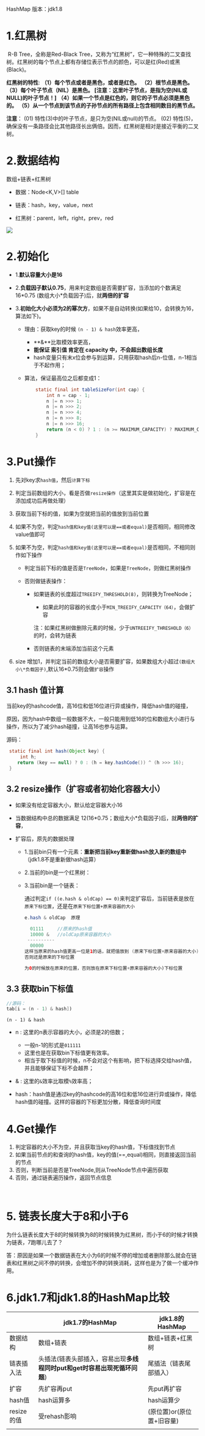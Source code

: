 HashMap   版本：jdk1.8



# 1.红黑树

​      R-B Tree，全称是Red-Black Tree，又称为“红黑树”，它一种特殊的二叉查找树。红黑树的每个节点上都有存储位表示节点的颜色，可以是红(Red)或黑(Black)。

**红黑树的特性**:
**（1）每个节点或者是黑色，或者是红色。**
**（2）根节点是黑色。**
**（3）每个叶子节点（NIL）是黑色。 [注意：这里叶子节点，是指为空(NIL或NULL)的叶子节点！]**
**（4）如果一个节点是红色的，则它的子节点必须是黑色的。**
**（5）从一个节点到该节点的子孙节点的所有路径上包含相同数目的黑节点。**

**注意**：
(01) 特性(3)中的叶子节点，是只为空(NIL或null)的节点。
(02) 特性(5)，确保没有一条路径会比其他路径长出俩倍。因而，红黑树是相对是接近平衡的二叉树。



# 2.数据结构

   数组+链表+红黑树

- 数据：Node<K,V>[] table

- 链表：hash，key，value，next

- 红黑树：parent，left，right，prev，red


![](http://ww1.sinaimg.cn/large/b8a27c2fgy1g1rhtucv7pj20h106aq2w.jpg)



# 2.初始化

- 1.**默认容量大小是16**

- 2.**负载因子默认0.75**，用来判定数组是否需要扩容，当添加的个数满足 16\*0.75 (数组大小\*负载因子)后，就**两倍的扩容**

- 3.**初始化大小必须为2的幂次方**，如果不是自动转换(如果给10，会转换为16，算法如下)。

  - 理由：获取key的时候 `(n - 1) & hash`效率更高，

    - **&**比取模效率更高，
    - **能保证 索引值 肯定在 capacity 中，不会超出数组长度**
    - hash变量只有末x位会参与到运算，只用获取hash后n-位值，n-1相当于不起作用；

  - 算法，保证最高位之后都变成1：

    ```java
    	static final int tableSizeFor(int cap) {
            int n = cap - 1;
            n |= n >>> 1;
            n |= n >>> 2;
            n |= n >>> 4;
            n |= n >>> 8;
            n |= n >>> 16;
            return (n < 0) ? 1 : (n >= MAXIMUM_CAPACITY) ? MAXIMUM_CAPACITY : n + 1;
        }
    ```


# 3.Put操作

1. 先对key求`hash值`，然后`计算下标`

2. 判定当前数组的大小，看是否做`resize操作`（这里其实是做初始化，扩容是在添加成功后再做处理）

3. 获取当前下标的值，如果为空就把当前的值放到当前位置	

4. 如果不为空，判定`hash值和key值(这里可以是==或者equal)`是否相同，相同修改value值即可

5. 如果不为空，判定`hash值和key值(这里可以是==或者equal)`是否相同，不相同则作如下操作

   - 判定当前下标的值是否是`TreeNode`，如果是`TreeNode`，则做红黑树操作

   - 否则做链表操作：

     - 如果链表的长度超过`TREEIFY_THRESHOLD(8)`，则转换为TreeNode；

       - 如果此时的容器的长度小于`MIN_TREEIFY_CAPACITY（64）`，会做扩容

       注：如果红黑树做删除元素的时候，少于`UNTREEIFY_THRESHOLD（6）`的时，会转为链表

     - 否则链表的末端添加当前这个元素

6. size 增加1，并判定当前的数组大小是否需要扩容，如果数组大小超过`(数组大小\*负载因子)`,默认16*0.75则会做`扩容`操作

## 3.1 hash 值计算

​	当前key的hashcode值，高16位和低16位进行异或操作，降低hash值的碰撞，

​		原因，因为hash中数组一般数据不大，一般只能用到低16的位和数组大小进行与操作，所以为了减少hash碰撞，让高16也参与运算。

源码：

```java
 static final int hash(Object key) {
     int h;
    return (key == null) ? 0 : (h = key.hashCode()) ^ (h >>> 16);
 }
```

## 3.2 resize操作（扩容或者初始化容器大小）

-   如果没有给定容器大小，默认给定容器大小16

-  当数据结构中总的数据满足 12(16\*0.75；数组大小\*负载因子)后，就**两倍的扩容**，

- 扩容后，原先的数据处理

  - 1.当前bin只有一个元素：**重新把当前key重新做hash放入新的数组中**（jdk1.8不是重新做hash运算）

  - 2.当前的bin是一个红黑树：

  - 3.当前bin是一个链表：

    通过判定`if ((e.hash & oldCap) == 0)`来判定扩容后，当前链表是放在`原来下标位置`，还是在`原来下标位置+原来容器的大小`

    ```java
    e.hash & oldCap  原理
    
      01111   	//原来的hash值
      10000 &   //oldCap原来容器的大小
     ----------
      00000  
    这样当原来的hash值更高一位是1的话，就把值放到 (原来下标位置+原来容器的大小)下标位置
    否则还是原来的下标位置
    
    为0的时候放在原来的位置，否则放在原来下标位置+原来容器的大小)下标位置
    ```


## 3.3 获取bin下标值

```java
//源码：
tab[i = (n - 1) & hash])
```

`(n - 1) & hash`    

- n :  这里的n表示容器的大小，必须是2的倍数；
  - 一般n-1的形式是`011111`	
  - 这里也是在获取bin下标值更有效率。
  - 相当于取下标值的时候，n不会对这个有影响，把下标选择交给hash值，并且能够保证下标不会越界；

- & : 这里的`&`效率比取模`%`效率高；

- hash：hash值是通过key的hashcode的高16位和低16位进行异或操作，降低hash值的碰撞。这样的容器的下标更加分散，降低查询时间度



# 4.Get操作

1. 判定容器的大小不为空，并且获取当key的hash值，下标值找到节点
2. 如果当前节点的和查询的hash值，key的值(==,equal)相同，则直接返回当前的节点
3. 否则，判断当前是否是TreeNode,则从TreeNode节点中遍历获取
4. 否则，通过链表遍历操作，返回节点信息

​	

# 5. 链表长度大于8和小于6

​	为什么链表长度大于8的时候转换为8的时候转换为红黑树，而小于6的时候才转换为链表，7跑哪儿去了？

答：原因是如果一个数据链表在大小为6的时候不停的增加或者删除那么就会在链表和红黑树之间不停的转换，会增加不停的转换消耗，这样也是为了做一个缓冲作用。



# 6.jdk1.7和jdk1.8的HashMap比较

|            | jdk1.7的HashMap                                              | jdk1.8的HashMap           |
| ---------- | ------------------------------------------------------------ | ------------------------- |
| 数据结构   | 数组+链表                                                    | 数组+链表+红黑树          |
| 链表插入法 | 头插法(链表头部插入，容易出现**多线程同时put和get时容易出现死循环问题**) | 尾插法（链表尾部插入）    |
| 扩容       | 先扩容再put                                                  | 先put再扩容               |
| hash值     | hash运算多                                                   | hash运算少                |
| resize的值 | 受rehash影响                                                 | (原位置)or(原位置+旧容量) |
|            |                                                              |                           |

